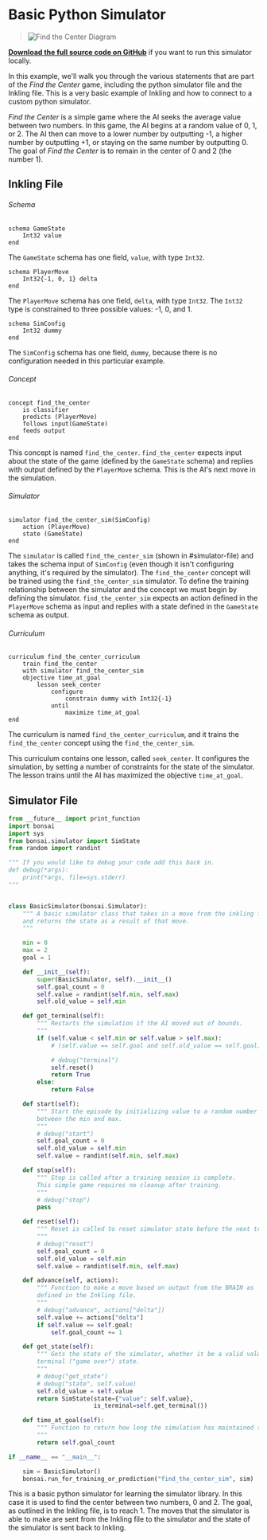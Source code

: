 # Basic Python Simulator

> ![Find the Center Diagram](../images/find-the-center.png)

[**Download the full source code on GitHub**][1] if you want to run this simulator locally.

In this example, we'll walk you through the various statements that are part of the *Find the Center* game, including the python simulator file and the Inkling file. This is a very basic example of Inkling and how to connect to a custom python simulator.

*Find the Center* is a simple game where the AI seeks the average value between two numbers. In this game, the AI begins at a random value of 0, 1, or 2. The AI then can move to a lower number by outputting -1, a higher number by outputting +1, or staying on the same number by outputting 0. The goal of *Find the Center* is to remain in the center of 0 and 2 (the number 1).

## Inkling File

###### Schema

```inkling
schema GameState
    Int32 value
end
```

The `GameState` schema has one field, `value`, with type `Int32`.

```inkling
schema PlayerMove
    Int32{-1, 0, 1} delta
end
```

The `PlayerMove` schema has one field, `delta`, with type `Int32`. The `Int32` type is constrained to three possible values: -1, 0, and 1.

```inkling
schema SimConfig
    Int32 dummy
end
```

The `SimConfig` schema has one field, `dummy`, because there is no configuration needed in this particular example.

###### Concept

```inkling
concept find_the_center
    is classifier
    predicts (PlayerMove)
    follows input(GameState)
    feeds output
end
```

This concept is named `find_the_center`. `find_the_center` expects input about the state of the game (defined by the `GameState` schema) and replies with output defined by the `PlayerMove` schema. This is the AI's next move in the simulation.

###### Simulator

```inkling
simulator find_the_center_sim(SimConfig)
    action (PlayerMove)
    state (GameState)
end
```

The `simulator` is called `find_the_center_sim` (shown in #simulator-file) and takes the schema input of `SimConfig` (even though it isn't configuring anything, it's required by the simulator). The `find_the_center` concept will be trained using the `find_the_center_sim` simulator. To define the training relationship between the simulator and the concept we must begin by defining the simulator. `find_the_center_sim` expects an action defined in the `PlayerMove` schema as input and replies with a state defined in the `GameState` schema as output.

###### Curriculum

```inkling
curriculum find_the_center_curriculum
    train find_the_center
    with simulator find_the_center_sim
    objective time_at_goal
        lesson seek_center
            configure
                constrain dummy with Int32{-1}
            until
                maximize time_at_goal
end
```

The curriculum is named `find_the_center_curriculum`, and it trains the `find_the_center` concept using the `find_the_center_sim`.

This curriculum contains one lesson, called `seek_center`. It configures the simulation, by setting a number of constraints for the state of the simulator. The lesson trains until the AI has maximized the objective `time_at_goal`.


## Simulator File

```python
from __future__ import print_function
import bonsai
import sys
from bonsai.simulator import SimState
from random import randint

""" If you would like to debug your code add this back in.
def debug(*args):
    print(*args, file=sys.stderr)
"""


class BasicSimulator(bonsai.Simulator):
    """ A basic simulator class that takes in a move from the inkling file,
    and returns the state as a result of that move.
    """

    min = 0
    max = 2
    goal = 1

    def __init__(self):
        super(BasicSimulator, self).__init__()
        self.goal_count = 0
        self.value = randint(self.min, self.max)
        self.old_value = self.min

    def get_terminal(self):
        """ Restarts the simulation if the AI moved out of bounds.
        """
        if (self.value < self.min or self.value > self.max):
            # (self.value == self.goal and self.old_value == self.goal)):

            # debug("terminal")
            self.reset()
            return True
        else:
            return False

    def start(self):
        """ Start the episode by initializing value to a random number
        between the min and max.
        """
        # debug("start")
        self.goal_count = 0
        self.old_value = self.min
        self.value = randint(self.min, self.max)

    def stop(self):
        """ Stop is called after a training session is complete.
        This simple game requires no cleanup after training.
        """
        # debug("stop")
        pass

    def reset(self):
        """ Reset is called to reset simulator state before the next training session.
        """
        # debug("reset")
        self.goal_count = 0
        self.old_value = self.min
        self.value = randint(self.min, self.max)

    def advance(self, actions):
        """ Function to make a move based on output from the BRAIN as
        defined in the Inkling file.
        """
        # debug("advance", actions["delta"])
        self.value += actions["delta"]
        if self.value == self.goal:
            self.goal_count += 1

    def get_state(self):
        """ Gets the state of the simulator, whether it be a valid value or
        terminal ("game over") state.
        """
        # debug("get_state")
        # debug("state", self.value)
        self.old_value = self.value
        return SimState(state={"value": self.value},
                        is_terminal=self.get_terminal())

    def time_at_goal(self):
        """ Function to return how long the simulation has maintained the goal.
        """
        return self.goal_count

if __name__ == "__main__":

    sim = BasicSimulator()
    bonsai.run_for_training_or_prediction("find_the_center_sim", sim)
```

This is a basic python simulator for learning the simulator library. In this case it is used to find the center between two numbers, 0 and 2. The goal, as outlined in the Inkling file, is to reach 1. The moves that the simulator is able to make are sent from the Inkling file to the simulator and the state of the simulator is sent back to Inkling.

[1]: https://github.com/BonsaiAI/find-the-center